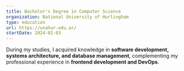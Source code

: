 ```yaml
---
title: Bachelor's Degree in Computer Science
organization: National University of Hurlingham
type: education
url: https://unahur.edu.ar/
startDate: 2024-02-03
---
```


During my studies, I acquired knowledge in **software development, systems architecture, and database management**, complementing my professional experience in **frontend development and DevOps**.
